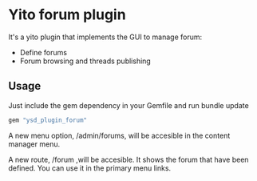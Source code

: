 # Yito forum plugin

It's a yito plugin that implements the GUI to manage forum:

* Define forums
* Forum browsing and threads publishing

## Usage

Just include the gem dependency in your Gemfile and run bundle update

```ruby
gem "ysd_plugin_forum"
```

A new menu option, /admin/forums, will be accesible in the content manager 
menu.

A new route, /forum ,will be accesible. It shows the forum that have been 
defined. You can use it in the primary menu links.